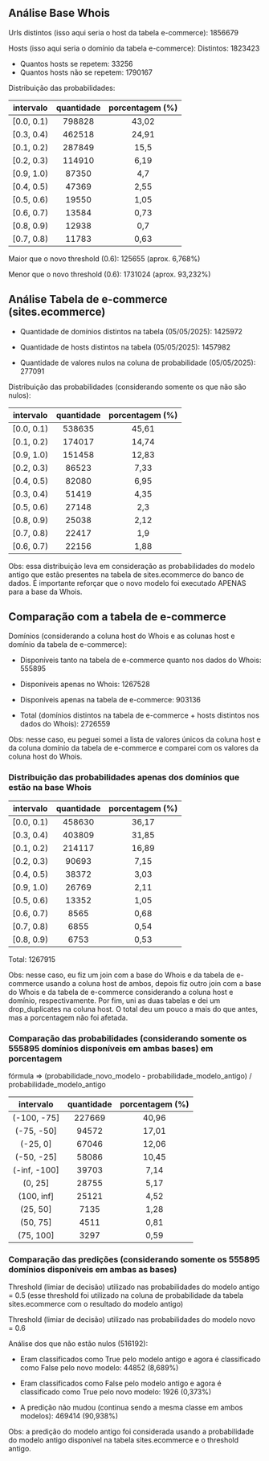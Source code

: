 ## Análise Base Whois

Urls distintos (isso aqui seria o host da tabela e-commerce): 1856679

Hosts (isso aqui seria o domínio da tabela e-commerce):
Distintos: 1823423
* Quantos hosts se repetem: 33256
* Quantos hosts não se repetem: 1790167

Distribuição das probabilidades:

| intervalo 	| quantidade 	| porcentagem (%) 	|
|:---:	|:---:	|:---:	|
| [0.0, 0.1) 	| 798828 	| 43,02 	|
| [0.3, 0.4) 	| 462518 	| 24,91 	|
| [0.1, 0.2) 	| 287849 	| 15,5 	|
| [0.2, 0.3) 	| 114910 	| 6,19 	|
| [0.9, 1.0) 	| 87350 	| 4,7 	|
| [0.4, 0.5) 	| 47369 	| 2,55 	|
| [0.5, 0.6) 	| 19550 	| 1,05 	|
| [0.6, 0.7) 	| 13584 	| 0,73 	|
| [0.8, 0.9) 	| 12938 	| 0,7 	|
| [0.7, 0.8) 	| 11783 	| 0,63 	|

Maior que o novo threshold (0.6): 125655 (aprox. 6,768%)

Menor que o novo threshold (0.6): 1731024 (aprox. 93,232%)

## Análise Tabela de e-commerce (sites.ecommerce)

* Quantidade de domínios distintos na tabela (05/05/2025): 1425972

* Quantidade de hosts distintos na tabela (05/05/2025): 1457982

* Quantidade de valores nulos na coluna de probabilidade (05/05/2025): 277091

Distribuição das probabilidades (considerando somente os que não são nulos):

| intervalo 	| quantidade 	| porcentagem (%) 	|
|:---:	|:---:	|:---:	|
| [0.0, 0.1) 	| 538635 	| 45,61 	|
| [0.1, 0.2) 	| 174017 	| 14,74 	|
| [0.9, 1.0) 	| 151458 	| 12,83 	|
| [0.2, 0.3) 	| 86523 	| 7,33 	|
| [0.4, 0.5) 	| 82080 	| 6,95 	|
| [0.3, 0.4) 	| 51419 	| 4,35 	|
| [0.5, 0.6) 	| 27148 	| 2,3 	|
| [0.8, 0.9) 	| 25038 	| 2,12 	|
| [0.7, 0.8) 	| 22417 	| 1,9 	|
| [0.6, 0.7) 	| 22156 	| 1,88 	|

Obs: essa distribuição leva em consideração as probabilidades do modelo antigo que estão presentes na tabela de sites.ecommerce do banco de dados. É importante reforçar que o novo modelo foi executado APENAS para a base da Whois.

## Comparação com a tabela de e-commerce

Domínios (considerando a coluna host do Whois e as colunas host e domínio da tabela de e-commerce):

* Disponíveis tanto na tabela de e-commerce quanto nos dados do Whois: 555895

* Disponíveis apenas no Whois: 1267528

* Disponíveis apenas na tabela de e-commerce: 903136

* Total (domínios distintos na tabela de e-commerce + hosts distintos nos dados do Whois): 2726559

Obs: nesse caso, eu peguei somei a lista de valores únicos da coluna host e da coluna domínio da tabela de e-commerce e comparei com os valores da coluna host do Whois.

### Distribuição das probabilidades apenas dos domínios que estão na base Whois

| intervalo 	| quantidade 	| porcentagem (%) 	|
|:---:	|:---:	|:---:	|
| [0.0, 0.1) 	| 458630 	| 36,17 	|
| [0.3, 0.4) 	| 403809 	| 31,85 	|
| [0.1, 0.2) 	| 214117 	| 16,89 	|
| [0.2, 0.3) 	| 90693 	| 7,15 	|
| [0.4, 0.5) 	| 38372 	| 3,03 	|
| [0.9, 1.0) 	| 26769 	| 2,11 	|
| [0.5, 0.6) 	| 13352 	| 1,05 	|
| [0.6, 0.7) 	| 8565 	| 0,68 	|
| [0.7, 0.8) 	| 6855 	| 0,54 	|
| [0.8, 0.9) 	| 6753 	| 0,53 	|

Total: 1267915

Obs: nesse caso, eu fiz um join com a base do Whois e da tabela de e-commerce usando a coluna host de ambos, depois fiz outro join com a base do Whois e da tabela de e-commerce considerando a coluna host e domínio, respectivamente. Por fim, uni as duas tabelas e dei um drop_duplicates na coluna host. O total deu um pouco a mais do que antes, mas a porcentagem não foi afetada.

### Comparação das probabilidades (considerando somente os 555895 domínios disponíveis em ambas bases) em porcentagem

fórmula => (probabilidade_novo_modelo - probabilidade_modelo_antigo) / probabilidade_modelo_antigo

| intervalo 	| quantidade 	| porcentagem (%) 	|
|:---:	|:---:	|:---:	|
| (-100, -75] 	| 227669 	| 40,96 	|
| (-75, -50] 	| 94572 	| 17,01 	|
| (-25, 0] 	| 67046 	| 12,06 	|
| (-50, -25] 	| 58086 	| 10,45 	|
| (-inf, -100] 	| 39703 	| 7,14 	|
| (0, 25] 	| 28755 	| 5,17 	|
| (100, inf] 	| 25121 	| 4,52 	|
| (25, 50] 	| 7135 	| 1,28 	|
| (50, 75] 	| 4511 	| 0,81 	|
| (75, 100] 	| 3297 	| 0,59 	|

### Comparação das predições (considerando somente os 555895 domínios disponíveis em ambas as bases)

Threshold (limiar de decisão) utilizado nas probabilidades do modelo antigo = 0.5 (esse threshold foi utilizado na coluna de probabilidade da tabela sites.ecommerce com o resultado do modelo antigo)

Threshold (limiar de decisão) utilizado nas probabilidades do modelo novo = 0.6

Análise dos que não estão nulos (516192):

* Eram classificados como True pelo modelo antigo e agora é classificado como False pelo novo modelo: 44852 (8,689%)

* Eram classificados como False pelo modelo antigo e agora é classificado como True pelo novo modelo: 1926 (0,373%)

* A predição não mudou (continua sendo a mesma classe em ambos modelos): 469414 (90,938%)

Obs: a predição do modelo antigo foi considerada usando a probabilidade do modelo antigo disponível na tabela sites.ecommerce e o threshold antigo.